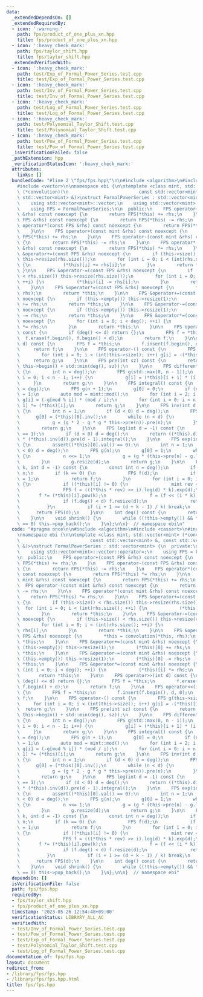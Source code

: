 ```yaml
---
data:
  _extendedDependsOn: []
  _extendedRequiredBy:
  - icon: ':warning:'
    path: fps/product_of_one_plus_xn.hpp
    title: fps/product_of_one_plus_xn.hpp
  - icon: ':heavy_check_mark:'
    path: fps/taylor_shift.hpp
    title: fps/taylor_shift.hpp
  _extendedVerifiedWith:
  - icon: ':heavy_check_mark:'
    path: test/Exp_of_Formal_Power_Series.test.cpp
    title: test/Exp_of_Formal_Power_Series.test.cpp
  - icon: ':heavy_check_mark:'
    path: test/Inv_of_Formal_Power_Series.test.cpp
    title: test/Inv_of_Formal_Power_Series.test.cpp
  - icon: ':heavy_check_mark:'
    path: test/Log_of_Formal_Power_Series.test.cpp
    title: test/Log_of_Formal_Power_Series.test.cpp
  - icon: ':heavy_check_mark:'
    path: test/Polynomial_Taylor_Shift.test.cpp
    title: test/Polynomial_Taylor_Shift.test.cpp
  - icon: ':heavy_check_mark:'
    path: test/Pow_of_Formal_Power_Series.test.cpp
    title: test/Pow_of_Formal_Power_Series.test.cpp
  _isVerificationFailed: false
  _pathExtension: hpp
  _verificationStatusIcon: ':heavy_check_mark:'
  attributes:
    links: []
  bundledCode: "#line 2 \"fps/fps.hpp\"\n\n#include <algorithm>\n#include <cassert>\n\
    #include <vector>\n\nnamespace ebi {\n\ntemplate <class mint, std::vector<mint>\
    \ (*convolution)(\n                          const std::vector<mint> &, const\
    \ std::vector<mint> &)>\nstruct FormalPowerSeries : std::vector<mint> {\n  private:\n\
    \    using std::vector<mint>::vector;\n    using std::vector<mint>::vector::operator=;\n\
    \    using FPS = FormalPowerSeries;\n\n  public:\n    FPS operator+(const FPS\
    \ &rhs) const noexcept {\n        return FPS(*this) += rhs;\n    }\n    FPS operator-(const\
    \ FPS &rhs) const noexcept {\n        return FPS(*this) -= rhs;\n    }\n    FPS\
    \ operator*(const FPS &rhs) const noexcept {\n        return FPS(*this) *= rhs;\n\
    \    }\n\n    FPS operator+(const mint &rhs) const noexcept {\n        return\
    \ FPS(*this) += rhs;\n    }\n\n    FPS operator-(const mint &rhs) const noexcept\
    \ {\n        return FPS(*this) -= rhs;\n    }\n\n    FPS operator*(const mint\
    \ &rhs) const noexcept {\n        return FPS(*this) *= rhs;\n    }\n\n    FPS\
    \ &operator+=(const FPS &rhs) noexcept {\n        if (this->size() < rhs.size())\
    \ this->resize(rhs.size());\n        for (int i = 0; i < (int)rhs.size(); ++i)\
    \ {\n            (*this)[i] += rhs[i];\n        }\n        return *this;\n   \
    \ }\n\n    FPS &operator-=(const FPS &rhs) noexcept {\n        if (this->size()\
    \ < rhs.size()) this->resize(rhs.size());\n        for (int i = 0; i < (int)rhs.size();\
    \ ++i) {\n            (*this)[i] -= rhs[i];\n        }\n        return *this;\n\
    \    }\n\n    FPS &operator*=(const FPS &rhs) noexcept {\n        *this = convolution(*this,\
    \ rhs);\n        return *this;\n    }\n\n    FPS &operator+=(const mint &rhs)\
    \ noexcept {\n        if (this->empty()) this->resize(1);\n        (*this)[0]\
    \ += rhs;\n        return *this;\n    }\n\n    FPS &operator-=(const mint &rhs)\
    \ noexcept {\n        if (this->empty()) this->resize(1);\n        (*this)[0]\
    \ -= rhs;\n        return *this;\n    }\n\n    FPS &operator*=(const mint &rhs)\
    \ noexcept {\n        for (int i = 0; i < deg(); ++i) {\n            (*this)[i]\
    \ *= rhs;\n        }\n        return *this;\n    }\n\n    FPS operator>>(int d)\
    \ const {\n        if (deg() <= d) return {};\n        FPS f = *this;\n      \
    \  f.erase(f.begin(), f.begin() + d);\n        return f;\n    }\n\n    FPS operator<<(int\
    \ d) const {\n        FPS f = *this;\n        f.insert(f.begin(), d, 0);\n   \
    \     return f;\n    }\n\n    FPS operator-() const {\n        FPS g(this->size());\n\
    \        for (int i = 0; i < (int)this->size(); i++) g[i] = -(*this)[i];\n   \
    \     return g;\n    }\n\n    FPS pre(int sz) const {\n        return FPS(this->begin(),\
    \ this->begin() + std::min(deg(), sz));\n    }\n\n    FPS differential() const\
    \ {\n        int n = deg();\n        FPS g(std::max(0, n - 1));\n        for (int\
    \ i = 0; i < n - 1; i++) {\n            g[i] = (*this)[i + 1] * (i + 1);\n   \
    \     }\n        return g;\n    }\n\n    FPS integral() const {\n        int n\
    \ = deg();\n        FPS g(n + 1);\n        g[0] = 0;\n        if (n > 0) g[1]\
    \ = 1;\n        auto mod = mint::mod();\n        for (int i = 2; i <= n; i++)\
    \ g[i] = (-g[mod % i]) * (mod / i);\n        for (int i = 0; i < n; i++) g[i +\
    \ 1] *= (*this)[i];\n        return g;\n    }\n\n    FPS inv(int d = -1) const\
    \ {\n        int n = 1;\n        if (d < 0) d = deg();\n        FPS g(n);\n  \
    \      g[0] = (*this)[0].inv();\n        while (n < d) {\n            n <<= 1;\n\
    \            g = (g * 2 - g * g * this->pre(n)).pre(n);\n        }\n        g.resize(d);\n\
    \        return g;\n    }\n\n    FPS log(int d = -1) const {\n        assert((*this)[0].val()\
    \ == 1);\n        if (d < 0) d = deg();\n        return ((*this).differential()\
    \ * (*this).inv(d)).pre(d - 1).integral();\n    }\n\n    FPS exp(int d = -1) const\
    \ {\n        assert((*this)[0].val() == 0);\n        int n = 1;\n        if (d\
    \ < 0) d = deg();\n        FPS g(n);\n        g[0] = 1;\n        while (n < d)\
    \ {\n            n <<= 1;\n            g = (g * (this->pre(n) - g.log(n) + 1)).pre(n);\n\
    \        }\n        g.resize(d);\n        return g;\n    }\n\n    FPS pow(int64_t\
    \ k, int d = -1) const {\n        const int n = deg();\n        if (d < 0) d =\
    \ n;\n        if (k == 0) {\n            FPS f(d);\n            if (d > 0) f[0]\
    \ = 1;\n            return f;\n        }\n        for (int i = 0; i < n; i++)\
    \ {\n            if ((*this)[i] != 0) {\n                mint rev = (*this)[i].inv();\n\
    \                FPS f = (((*this * rev) >> i).log(d) * k).exp(d);\n         \
    \       f *= (*this)[i].pow(k);\n                f = (f << (i * k)).pre(d);\n\
    \                if (f.deg() < d) f.resize(d);\n                return f;\n  \
    \          }\n            if (i + 1 >= (d + k - 1) / k) break;\n        }\n  \
    \      return FPS(d);\n    }\n\n    int deg() const {\n        return (*this).size();\n\
    \    }\n\n    void shrink() {\n        while ((!this->empty()) && this->back()\
    \ == 0) this->pop_back();\n    }\n};\n\n}  // namespace ebi\n"
  code: "#pragma once\n\n#include <algorithm>\n#include <cassert>\n#include <vector>\n\
    \nnamespace ebi {\n\ntemplate <class mint, std::vector<mint> (*convolution)(\n\
    \                          const std::vector<mint> &, const std::vector<mint>\
    \ &)>\nstruct FormalPowerSeries : std::vector<mint> {\n  private:\n    using std::vector<mint>::vector;\n\
    \    using std::vector<mint>::vector::operator=;\n    using FPS = FormalPowerSeries;\n\
    \n  public:\n    FPS operator+(const FPS &rhs) const noexcept {\n        return\
    \ FPS(*this) += rhs;\n    }\n    FPS operator-(const FPS &rhs) const noexcept\
    \ {\n        return FPS(*this) -= rhs;\n    }\n    FPS operator*(const FPS &rhs)\
    \ const noexcept {\n        return FPS(*this) *= rhs;\n    }\n\n    FPS operator+(const\
    \ mint &rhs) const noexcept {\n        return FPS(*this) += rhs;\n    }\n\n  \
    \  FPS operator-(const mint &rhs) const noexcept {\n        return FPS(*this)\
    \ -= rhs;\n    }\n\n    FPS operator*(const mint &rhs) const noexcept {\n    \
    \    return FPS(*this) *= rhs;\n    }\n\n    FPS &operator+=(const FPS &rhs) noexcept\
    \ {\n        if (this->size() < rhs.size()) this->resize(rhs.size());\n      \
    \  for (int i = 0; i < (int)rhs.size(); ++i) {\n            (*this)[i] += rhs[i];\n\
    \        }\n        return *this;\n    }\n\n    FPS &operator-=(const FPS &rhs)\
    \ noexcept {\n        if (this->size() < rhs.size()) this->resize(rhs.size());\n\
    \        for (int i = 0; i < (int)rhs.size(); ++i) {\n            (*this)[i] -=\
    \ rhs[i];\n        }\n        return *this;\n    }\n\n    FPS &operator*=(const\
    \ FPS &rhs) noexcept {\n        *this = convolution(*this, rhs);\n        return\
    \ *this;\n    }\n\n    FPS &operator+=(const mint &rhs) noexcept {\n        if\
    \ (this->empty()) this->resize(1);\n        (*this)[0] += rhs;\n        return\
    \ *this;\n    }\n\n    FPS &operator-=(const mint &rhs) noexcept {\n        if\
    \ (this->empty()) this->resize(1);\n        (*this)[0] -= rhs;\n        return\
    \ *this;\n    }\n\n    FPS &operator*=(const mint &rhs) noexcept {\n        for\
    \ (int i = 0; i < deg(); ++i) {\n            (*this)[i] *= rhs;\n        }\n \
    \       return *this;\n    }\n\n    FPS operator>>(int d) const {\n        if\
    \ (deg() <= d) return {};\n        FPS f = *this;\n        f.erase(f.begin(),\
    \ f.begin() + d);\n        return f;\n    }\n\n    FPS operator<<(int d) const\
    \ {\n        FPS f = *this;\n        f.insert(f.begin(), d, 0);\n        return\
    \ f;\n    }\n\n    FPS operator-() const {\n        FPS g(this->size());\n   \
    \     for (int i = 0; i < (int)this->size(); i++) g[i] = -(*this)[i];\n      \
    \  return g;\n    }\n\n    FPS pre(int sz) const {\n        return FPS(this->begin(),\
    \ this->begin() + std::min(deg(), sz));\n    }\n\n    FPS differential() const\
    \ {\n        int n = deg();\n        FPS g(std::max(0, n - 1));\n        for (int\
    \ i = 0; i < n - 1; i++) {\n            g[i] = (*this)[i + 1] * (i + 1);\n   \
    \     }\n        return g;\n    }\n\n    FPS integral() const {\n        int n\
    \ = deg();\n        FPS g(n + 1);\n        g[0] = 0;\n        if (n > 0) g[1]\
    \ = 1;\n        auto mod = mint::mod();\n        for (int i = 2; i <= n; i++)\
    \ g[i] = (-g[mod % i]) * (mod / i);\n        for (int i = 0; i < n; i++) g[i +\
    \ 1] *= (*this)[i];\n        return g;\n    }\n\n    FPS inv(int d = -1) const\
    \ {\n        int n = 1;\n        if (d < 0) d = deg();\n        FPS g(n);\n  \
    \      g[0] = (*this)[0].inv();\n        while (n < d) {\n            n <<= 1;\n\
    \            g = (g * 2 - g * g * this->pre(n)).pre(n);\n        }\n        g.resize(d);\n\
    \        return g;\n    }\n\n    FPS log(int d = -1) const {\n        assert((*this)[0].val()\
    \ == 1);\n        if (d < 0) d = deg();\n        return ((*this).differential()\
    \ * (*this).inv(d)).pre(d - 1).integral();\n    }\n\n    FPS exp(int d = -1) const\
    \ {\n        assert((*this)[0].val() == 0);\n        int n = 1;\n        if (d\
    \ < 0) d = deg();\n        FPS g(n);\n        g[0] = 1;\n        while (n < d)\
    \ {\n            n <<= 1;\n            g = (g * (this->pre(n) - g.log(n) + 1)).pre(n);\n\
    \        }\n        g.resize(d);\n        return g;\n    }\n\n    FPS pow(int64_t\
    \ k, int d = -1) const {\n        const int n = deg();\n        if (d < 0) d =\
    \ n;\n        if (k == 0) {\n            FPS f(d);\n            if (d > 0) f[0]\
    \ = 1;\n            return f;\n        }\n        for (int i = 0; i < n; i++)\
    \ {\n            if ((*this)[i] != 0) {\n                mint rev = (*this)[i].inv();\n\
    \                FPS f = (((*this * rev) >> i).log(d) * k).exp(d);\n         \
    \       f *= (*this)[i].pow(k);\n                f = (f << (i * k)).pre(d);\n\
    \                if (f.deg() < d) f.resize(d);\n                return f;\n  \
    \          }\n            if (i + 1 >= (d + k - 1) / k) break;\n        }\n  \
    \      return FPS(d);\n    }\n\n    int deg() const {\n        return (*this).size();\n\
    \    }\n\n    void shrink() {\n        while ((!this->empty()) && this->back()\
    \ == 0) this->pop_back();\n    }\n};\n\n}  // namespace ebi"
  dependsOn: []
  isVerificationFile: false
  path: fps/fps.hpp
  requiredBy:
  - fps/taylor_shift.hpp
  - fps/product_of_one_plus_xn.hpp
  timestamp: '2023-05-26 12:54:48+09:00'
  verificationStatus: LIBRARY_ALL_AC
  verifiedWith:
  - test/Inv_of_Formal_Power_Series.test.cpp
  - test/Pow_of_Formal_Power_Series.test.cpp
  - test/Exp_of_Formal_Power_Series.test.cpp
  - test/Polynomial_Taylor_Shift.test.cpp
  - test/Log_of_Formal_Power_Series.test.cpp
documentation_of: fps/fps.hpp
layout: document
redirect_from:
- /library/fps/fps.hpp
- /library/fps/fps.hpp.html
title: fps/fps.hpp
---
```

